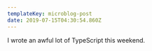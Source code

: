 ```yaml
---
templateKey: microblog-post
date: 2019-07-15T04:30:54.860Z
---
```


I wrote an awful lot of TypeScript this weekend.
